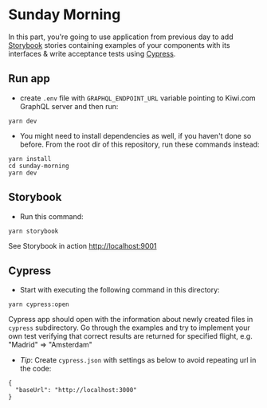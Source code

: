 # Sunday Morning

In this part, you're going to use application from previous day to add [Storybook](https://storybook.js.org/) stories containing examples of your components with its interfaces & write acceptance tests using [Cypress](https://www.cypress.io/).

## Run app

* create `.env` file with `GRAPHQL_ENDPOINT_URL` variable pointing to Kiwi.com GraphQL server and then run:

```
yarn dev
```

* You might need to install dependencies as well, if you haven't done so before. From the root dir of this repository, run these commands instead:

```
yarn install
cd sunday-morning
yarn dev
```

## Storybook

* Run this command:

```
yarn storybook
```

See Storybook in action [http://localhost:9001](http://localhost:9001)

## Cypress

* Start with executing the following command in this directory:

```
yarn cypress:open
```

Cypress app should open with the information about newly created files in `cypress` subdirectory. Go through the examples and try to implement your own test verifying that correct results are returned for specified flight, e.g. "Madrid" => "Amsterdam"

* _Tip_: Create `cypress.json` with settings as below to avoid repeating url in the code:

```
{
  "baseUrl": "http://localhost:3000"
}
```
